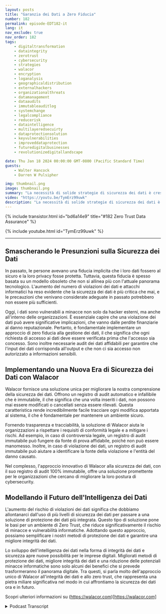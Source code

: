 ```yaml
---
layout: posts
title: "Garanzia dei Dati a Zero Fiducia"
number: 182
permalink: episode-EDT182-it
lang: it
nav_exclude: true
nav_order: 182
tags:
    - digitaltransformation
    - dataintegrity
    - zerotrust
    - cybersecurity
    - strategies
    - walacor
    - encryption
    - loganalysis
    - geographicaldistribution
    - externalhackers
    - organizationalthreats
    - datamanagement
    - dataaudits
    - immutableauditlog
    - systemchange
    - legalcompliance
    - reducerisk
    - dataintelligence
    - multilayeredsecuirty
    - dataprotectionsolution
    - keyvulnerabilities
    - improveddataprotection
    - futuredigitalbusinesses
    - revolutionizedigitallandscape

date: Thu Jan 18 2024 00:00:00 GMT-0800 (Pacific Standard Time)
guests:
    - Walter Hancock
    - Darren W Pulsipher

img: thumbnail.png
image: thumbnail.png
summary: "La necessità di solide strategie di sicurezza dei dati è cresciuta esponenzialmente nell'era digitale, diventando una priorità per le aziende in tutto il mondo. L'esperto di cybersecurity e CTO di Walacor, Walter Hancock, offre un acuto spunto sulla l'importanza dell'integrità dei dati e di un approccio di zero fiducia negli attuali regimi di cybersecurity."
video: "https://youtu.be/TymErz99uwk"
description: "La necessità di solide strategie di sicurezza dei dati è cresciuta esponenzialmente nell'era digitale, diventando una priorità per le aziende in tutto il mondo. L'esperto di cybersecurity e CTO di Walacor, Walter Hancock, offre un acuto spunto sulla l'importanza dell'integrità dei dati e di un approccio di zero fiducia negli attuali regimi di cybersecurity."
---
```


<div>
{% include transistor.html id="bd6a14e9" title="#182 Zero Trust Data Assurance" %}

{% include youtube.html id="TymErz99uwk" %}
</div>

---

## Smascherando le Presunzioni sulla Sicurezza dei Dati

In passato, le persone avevano una fiducia implicita che i loro dati fossero al sicuro e la loro privacy fosse protetta. Tuttavia, questa fiducia è spesso basata su un modello obsoleto che non si allinea più con l'attuale panorama tecnologico. L'aumento del numero di violazioni dei dati e attacchi informatici ha reso evidente che la sicurezza dei dati è più critica che mai, e le precauzioni che venivano considerate adeguate in passato potrebbero non essere più sufficienti.

Oggi, i dati sono vulnerabili a minacce non solo da hacker esterni, ma anche all'interno delle organizzazioni. È essenziale capire che una violazione dei dati può avere significative implicazioni, che vanno dalle perdite finanziarie al danno reputazionale. Pertanto, è fondamentale implementare un approccio di zero fiducia alla gestione dei dati, il che significa che ogni richiesta di accesso ai dati deve essere verificata prima che l'accesso sia concesso. Sono inoltre necessarie audit dei dati affidabili per garantire che l'input dei dati corrisponda all'output e che non ci sia accesso non autorizzato a informazioni sensibili.

## Implementando una Nuova Era di Sicurezza dei Dati con Walacor

Walacor fornisce una soluzione unica per migliorare la nostra comprensione della sicurezza dei dati. Offrono un registro di audit automatico e infallibile che è immutabile, il che significa che una volta inseriti i dati, non possono mai essere modificati o cancellati senza essere rilevati. Questa caratteristica rende incredibilmente facile tracciare ogni modifica apportata al sistema, il che è fondamentale per mantenere un ambiente sicuro.

Fornendo trasparenza e tracciabilità, la soluzione di Walacor aiuta le organizzazioni a rispettare i requisiti di conformità legale e a mitigare i rischi. Ad esempio, in caso di controversia legale, un registro di audit immutabile può fungere da fonte di prova affidabile, poiché non può essere manomesso. Inoltre, in caso di violazione dei dati, un registro di audit immutabile può aiutare a identificare la fonte della violazione e l'entità del danno causato.

Nel complesso, l'approccio innovativo di Walacor alla sicurezza dei dati, con il suo registro di audit 100% immutabile, offre una soluzione promettente per le organizzazioni che cercano di migliorare la loro postura di cybersecurity.

## Modellando il Futuro dell'Intelligenza dei Dati

L'aumento del rischio di violazioni dei dati significa che dobbiamo allontanarci dall'uso di più livelli di sicurezza dei dati per passare a una soluzione di protezione dei dati più integrata. Questo tipo di soluzione pone le basi per un ambiente di Zero Trust, che riduce significativamente il rischio di minacce e vulnerabilità informatiche. Adottando questo approccio, possiamo semplificare i nostri metodi di protezione dei dati e garantire una migliore integrità dei dati.

Lo sviluppo dell'intelligenza dei dati nella forma di integrità dei dati e sicurezza apre nuove possibilità per le imprese digitali. Migliorati metodi di protezione dei dati, migliore integrità dei dati e una riduzione delle potenziali minacce informatiche sono solo alcuni dei benefici che si prevede trasformeranno il panorama digitale. Tra questi, si parla molto dell'approccio unico di Walacor all'integrità dei dati e allo zero trust, che rappresenta una pietra miliare significativa nel modo in cui affrontiamo la sicurezza dei dati ora e in futuro.

Scopri ulteriori informazioni su (https://walacor.com)[https://walacor.com]



<details>
<summary> Podcast Transcript </summary>

<p></p>

</details>
